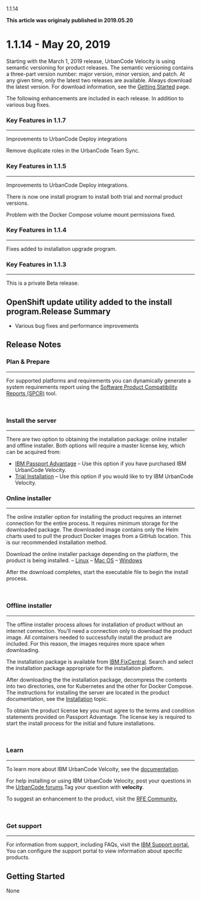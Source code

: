 





1.1.14

**This article was originaly published in 2019.05.20**


1.1.14 - May 20, 2019
=====================




Starting with the March 1, 2019 release, UrbanCode Velocity is using semantic versioning for product releases. The semantic versioning contains a three-part version number: major version, minor version, and patch. At any given time, only the latest two releases are available. Always download the latest version. For download information, see the [Getting Started](https://www.ibm.com/docs/en/urbancode-velocity/2.6.x?topic=overview-getting-started) page.

The following enhancements are included in each release. In addition to various bug fixes.

### Key Features in 1.1.7




---




Improvements to UrbanCode Deploy integrations

Remove duplicate roles in the UrbanCode Team Sync.



### Key Features in 1.1.5




---




Improvements to UrbanCode Deploy integrations.

There is now one install program to install both trial and normal product versions.

Problem with the Docker Compose volume mount permissions fixed.



### Key Features in 1.1.4




---




Fixes added to installation upgrade program.



### Key Features in 1.1.3




---



This is a private Beta release.

OpenShift update utility added to the install program.Release Summary
---------------

  
* Various bug fixes and performance improvements

Release Notes
-------------

  

### Plan & Prepare




---



For supported platforms and requirements you can dynamically generate a system requirements report using the [Software Product Compatibility Reports (SPCR)](https://www.ibm.com/software/reports/compatibility/clarity/index.html) tool.

 



### Install the server




---



There are two option to obtaining the installation package: online installer and offline installer. Both options will require a master license key, which can be acquired from:
* [IBM Passport Advantage](https://www.ibm.com/software/passportadvantage/) – Use this option if you have purchased IBM UrbanCode Velocity.
* [Trial Installation](https://www.uc-velocity.com/) – Use this option if you would like to try IBM UrbanCode Velocity.


### Online installer




---



The online installer option for installing the product requires an internet connection for the entire process. It requires minimum storage for the downloaded package. The downloaded image contains only the Helm charts used to pull the product Docker images from a GitHub location. This is our recommended installation method.

Download the online installer package depending on the platform, the product is being installed.
– [Linux](https://public.dhe.ibm.com/software/products/UrbanCode/Velocity/latest/velocity-se-ibm-install-latest-linux)
– [Mac OS](https://public.dhe.ibm.com/software/products/UrbanCode/Velocity/latest/velocity-se-ibm-install-latest-macos)
– [Windows](https://public.dhe.ibm.com/software/products/UrbanCode/Velocity/latest/velocity-se-ibm-install-latest-win.exe)

After the download completes, start the executable file to begin the install process.

 
### Offline installer




---



The offline installer process allows for installation of product without an internet connection. You’ll need a connection only to download the product image. All containers needed to successfully install the product are included. For this reason, the images requires more space when downloading.

The installation package is available from [IBM FixCentral](https://www-945.ibm.com/support/fixcentral). Search and select the installation package appropriate for the installation platform.

After downloading the the installation package, decompress the contents into two directories, one for Kubernetes and the other for Docker Compose. The instructions for installing the server are located in the product documentation, see the [Installation](https://www.ibm.com/support/knowledgecenter/SSCKX6_1.0.0/com.ibm.velocity.doc/topics/c_install_se_roadmap.html) topic.

To obtain the product license key you must agree to the terms and condition statements provided on Passport Advantage. The license key is required to start the install process for the initial and future installations.

 



### Learn




---



To learn more about IBM UrbanCode Velcoity, see the [documentation](http://www-01.ibm.com/support/knowledgecenter/SSCKX6_1.0.0).

For help installing or using IBM UrbanCode Velocity, post your questions in the [UrbanCode forums](https://developer.ibm.com/answers/topics/velocity.html).Tag your question with **velocity**.

To suggest an enhancement to the product, visit the [RFE Community.](http://www.ibm.com/developerworks/rfe/execute?use_case=submitRfe)

 



### Get support




---



For information from support, including FAQs, visit the [IBM Support portal.](https://www.ibm.com/support/home) You can configure the support portal to view information about specific products.

Getting Started
---------------

  
None




